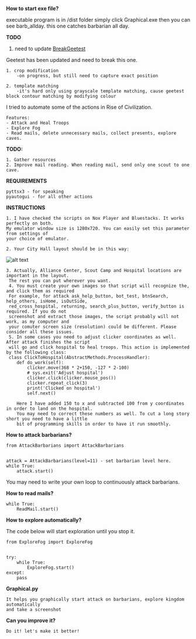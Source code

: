 **How to start exe file?**

executable program is in /dist folder simply click Graphical.exe
then you can see barb_allday. this one catches barbarian all day. 

**TODO**

1. need to update 
[BreakGeetest](classes/breakgeetest.py)

Geetest has been updated and need to break this one. 

    1. crop modification
        -on progress, but still need to capture exact position
        
    2. template matching
        -it's hard only using grayscale template matching, cause geetest block contour matching by modifying colour


I tried to automate some of the actions in Rise of Civilization.

    Features:
    - Attack and Heal Troops
    - Explore Fog
    - Read mails, delete unnecessary mails, collect presents, explore caves.


**TODO:**

    1. Gather resources
    2. Improve mail reading. When reading mail, send only one scout to one cave.
    

**REQUIREMENTS**

    pyttsx3 - for speaking
    pyautogui - for all other actions


**INSTRUCTIONS** 
   
    1. I have checked the scripts on Nox Player and Bluestacks. It works perfectly on both.
    My emulator window size is 1280x720. You can easily set this parameter from settings of
    your choice of emulator.
    
    2. Your City Hall layout should be in this way:
![alt text](https://github.com/smallfish06/roc/blob/master/images/KakaoTalk_20200215_153042355.jpg "City Hall Layout")
    
    3. Actually, Alliance Center, Scout Camp and Hospital locations are important in the layout.
     The rest you can put wherever you want.
     4. You must create your own images so that script will recognize the, and click them as required
     For example, for attack ask_help_button, bot_test, btnSearch, help_others, isHome, isOutSide,
     red_cross_hospital, returning, search_plus_button, verify_button is required. If you do not
     screenshot and extract those images, the script probably will not work, as my computer and
     your comuter screen size (resolution) could be different. Please consider all these issues.
     5. In some cases you need to adjust clicker coordinates as well. After attack finishes the script
     will go and click hospital to heal troops. This action is implemented by the following class:
     class ClickToHospital(AbstractMethods.ProcessHandler):
        def do_work(self):
            clicker.move(368 * 2+150, -127 * 2-100)
            # sys.exit('Adjust hospital')
            clicker.click(clicker.mouse_pos())
            clicker.repeat_click(3)
            print('Clicked on hospital')
            self.next()
        
        Here I have added 150 to x and subtracted 100 from y coordinates in order to land on the hospital.
        You may need to correct these numbers as well. To cut a long story short you need to have a little
        bit of programming skills in order to have it run smoothly.


**How to attack barbarians?**

    from AttackBarbarians import AttackBarbarians
    
    
    attack = AttackBarbarians(level=11) - set barbarian level here.
    while True:
        attack.start()
    
    
You may need to write your own loop to continuously attack barbarians.

**How to read mails?**
    
    
    
    
    while True:
        ReadMail.start()

**How to explore automatically?**

The code below will start exploration until you stop it.

    from ExploreFog import ExploreFog
    
    
    try:
        while True:
            ExploreFog.start()
    except:
        pass


**Graphical.py**

    It helps you graphically start attack on barbarians, explore kingdom automatically
    and take a screenshot
    

**Can you improve it?**
    
    Do it! let's make it better!
